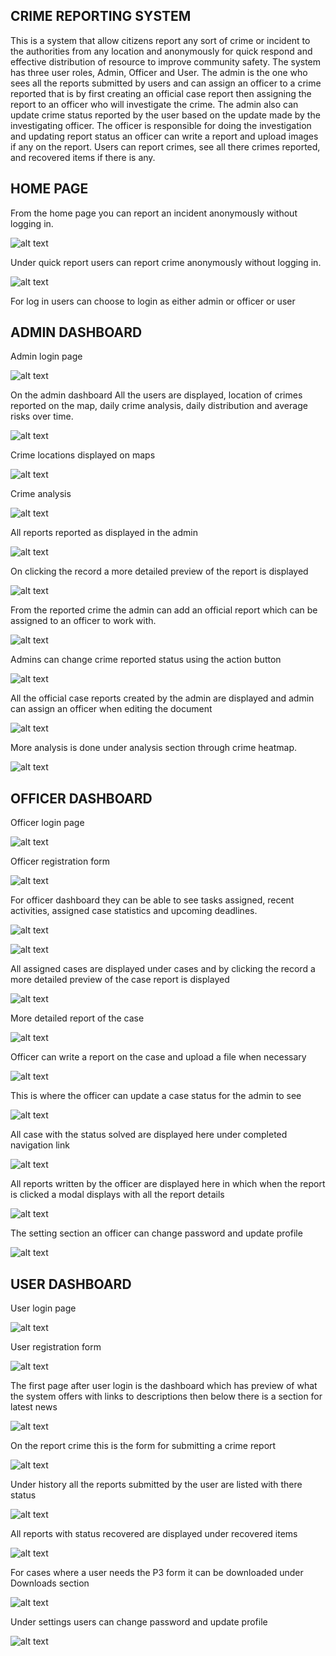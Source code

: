 ## CRIME REPORTING SYSTEM

This is a system that allow citizens report any sort of crime or incident to the authorities from any location and anonymously for quick respond and effective distribution of resource to improve community safety. The system has three user roles, Admin, Officer and User. The admin is the one who sees all the reports submitted by users and can assign an officer to a crime reported that is by first creating an official case report then assigning the report to an officer who will investigate the crime. The admin also can update crime status reported by the user based on the update made by the investigating officer. The officer is responsible for doing the investigation and updating report status an officer can write a report and upload images if any on the report. Users can report crimes, see all there crimes reported, and recovered items if there is any.

## HOME PAGE

From the home page you can report an incident anonymously without logging in.

![alt text](image-24.png)

Under quick report users can report crime anonymously without logging in.

![alt text](image-25.png)

For log in users can choose to login as either admin or officer or user

## ADMIN DASHBOARD

Admin login page

![alt text](image-26.png)

On the admin dashboard All the users are displayed, location of crimes reported on the map, daily crime analysis, daily distribution and average risks over time.

![alt text](image.png)

Crime locations displayed on maps

![alt text](image-1.png)

Crime analysis

![alt text](image-2.png)

All reports reported as displayed in the admin

![alt text](image-3.png)

On clicking the record a more detailed preview of the report is displayed

![alt text](image-22.png)

From the reported crime the admin can add an official report which can be assigned to an officer to work with.

![alt text](image-23.png)

Admins can change crime reported status using the action button

![alt text](image-4.png)

All the official case reports created by the admin are displayed and admin can assign an officer when editing the document

![alt text](image-5.png)

More analysis is done under analysis section through crime heatmap.

![alt text](image-6.png)

## OFFICER DASHBOARD

Officer login page

![alt text](image-27.png)

Officer registration form

![alt text](image-28.png)

For officer dashboard they can be able to see tasks assigned, recent activities,  assigned case statistics and upcoming deadlines.

![alt text](image-7.png)

![alt text](image-8.png)

All assigned cases are displayed under cases and by clicking the record a more detailed preview of the case report is displayed

![alt text](image-9.png)

More detailed report of the case

![alt text](image-10.png)

Officer can write a report on the case and upload a file when necessary

![alt text](image-11.png)

This is where the officer can update a case status for the admin to see

![alt text](image-12.png)

All case with the status solved are displayed here under completed navigation link

![alt text](image-13.png)

All reports written by the officer are displayed here in which when the report is clicked a modal displays with all the report details

![alt text](image-14.png)

The setting section an officer can change password and update profile

![alt text](image-15.png)

## USER DASHBOARD

User login page

![alt text](image-29.png)

User registration form

![alt text](image-30.png)

The first page after user login is the dashboard which has preview of what the system offers with links to descriptions then below there is a section for latest news

![alt text](image-16.png)

On the report crime this is the form for submitting a crime report

![alt text](image-17.png)

Under history all the reports submitted by the user are listed with there status

![alt text](image-18.png)

All reports with status recovered are displayed under recovered items

![alt text](image-19.png)

For cases where a user needs the P3 form it can be downloaded under Downloads section

![alt text](image-20.png)

Under settings users can change password and update profile

![alt text](image-21.png)
